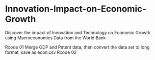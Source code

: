 # Innovation-Impact-on-Economic-Growth
Discover the impact of Innovation and Technology on Economic Growth using Macroeconomics Data from the World Bank

Rcode 01 
Merge GDP and Patent data, then convert the data set to long format, save as econ.csv 
Rcode 02
